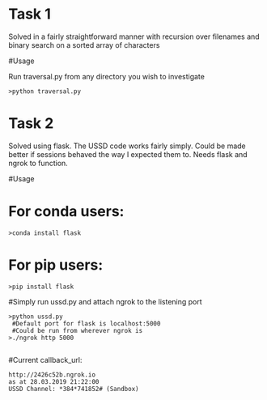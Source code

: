 # Task 1
Solved in a fairly straightforward manner with recursion over filenames and binary search on a sorted array of characters

#Usage

Run traversal.py from any directory you wish to investigate

```
>python traversal.py
```

# Task 2
Solved using flask. The USSD code works fairly simply. Could be made better if sessions behaved the way I expected them to. Needs flask and ngrok to function.

#Usage

# For conda users:

```
>conda install flask
```

# For pip users:
```
>pip install flask
```

#Simply run ussd.py and attach ngrok to the listening port
``` 
>python ussd.py
 #Default port for flask is localhost:5000
 #Could be run from wherever ngrok is
>./ngrok http 5000
 
```
#Current callback_url:
```
http://2426c52b.ngrok.io
as at 28.03.2019 21:22:00
USSD Channel: *384*741852# (Sandbox)
```

